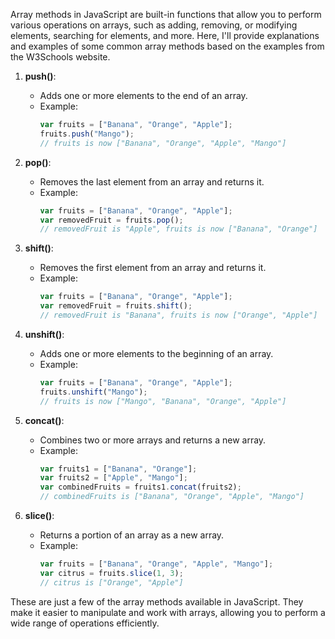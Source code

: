 Array methods in JavaScript are built-in functions that allow you to perform various operations on arrays, such as adding, removing, or modifying elements, searching for elements, and more. Here, I'll provide explanations and examples of some common array methods based on the examples from the W3Schools website.

1. **push()**:
   - Adds one or more elements to the end of an array.
   - Example:
     ```javascript
     var fruits = ["Banana", "Orange", "Apple"];
     fruits.push("Mango");
     // fruits is now ["Banana", "Orange", "Apple", "Mango"]
     ```

2. **pop()**:
   - Removes the last element from an array and returns it.
   - Example:
     ```javascript
     var fruits = ["Banana", "Orange", "Apple"];
     var removedFruit = fruits.pop();
     // removedFruit is "Apple", fruits is now ["Banana", "Orange"]
     ```

3. **shift()**:
   - Removes the first element from an array and returns it.
   - Example:
     ```javascript
     var fruits = ["Banana", "Orange", "Apple"];
     var removedFruit = fruits.shift();
     // removedFruit is "Banana", fruits is now ["Orange", "Apple"]
     ```

4. **unshift()**:
   - Adds one or more elements to the beginning of an array.
   - Example:
     ```javascript
     var fruits = ["Banana", "Orange", "Apple"];
     fruits.unshift("Mango");
     // fruits is now ["Mango", "Banana", "Orange", "Apple"]
     ```

5. **concat()**:
   - Combines two or more arrays and returns a new array.
   - Example:
     ```javascript
     var fruits1 = ["Banana", "Orange"];
     var fruits2 = ["Apple", "Mango"];
     var combinedFruits = fruits1.concat(fruits2);
     // combinedFruits is ["Banana", "Orange", "Apple", "Mango"]
     ```

6. **slice()**:
   - Returns a portion of an array as a new array.
   - Example:
     ```javascript
     var fruits = ["Banana", "Orange", "Apple", "Mango"];
     var citrus = fruits.slice(1, 3);
     // citrus is ["Orange", "Apple"]
     ```

These are just a few of the array methods available in JavaScript. They make it easier to manipulate and work with arrays, allowing you to perform a wide range of operations efficiently.